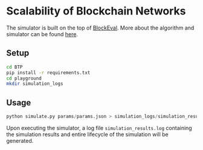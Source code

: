 # Scalability of Blockchain Networks

The simulator is built on the top of [BlockEval](https://github.com/deepakgouda/BlockEval). More about the algorithm and simulator can be found [here](https://docs.google.com/document/d/1rB9lp8E5DQ6BXFdl3mfWjlItKq1i_78THTsPUrD1aXc/edit#).

## Setup
```bash
cd BTP
pip install -r requirements.txt
cd playground
mkdir simulation_logs
```

## Usage 
```python
python simulate.py params/params.json > simulation_logs/simulation_results.log
```

Upon executing the simulator, a log file ```simulation_results.log``` containing the simulation results and entire lifecycle of the simulation will be generated.
